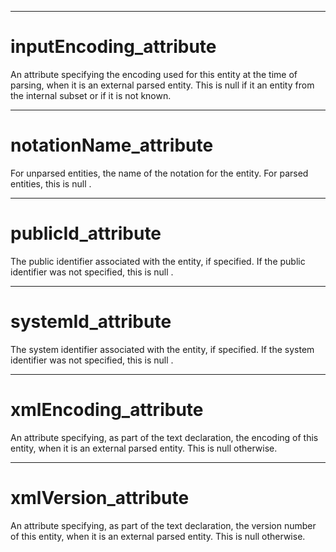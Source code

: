 

---

# inputEncoding_attribute

An attribute specifying the encoding used for this entity at the time of parsing, when it is an external parsed entity. This is null if it an entity from the internal subset or if it is not known.



---

# notationName_attribute

For unparsed entities, the name of the notation for the entity. For parsed entities, this is null .



---

# publicId_attribute

The public identifier associated with the entity, if specified. If the public identifier was not specified, this is null .



---

# systemId_attribute

The system identifier associated with the entity, if specified. If the system identifier was not specified, this is null .



---

# xmlEncoding_attribute

An attribute specifying, as part of the text declaration, the encoding of this entity, when it is an external parsed entity. This is null otherwise.



---

# xmlVersion_attribute

An attribute specifying, as part of the text declaration, the version number of this entity, when it is an external parsed entity. This is null otherwise.